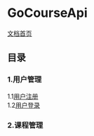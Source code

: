 # GoCourseApi
[文档首页](https://github.com/crazyxu/GoCourseApi/wiki)
## 目录
### 1.用户管理
1.1[用户注册](https://github.com/crazyxu/GoCourseApi/wiki/%E7%94%A8%E6%88%B7%E7%AE%A1%E7%90%86#%E7%94%A8%E6%88%B7%E6%B3%A8%E5%86%8C)  
1.2[用户登录](https://github.com/crazyxu/GoCourseApi/wiki/%E7%94%A8%E6%88%B7%E7%AE%A1%E7%90%86#%E7%94%A8%E6%88%B7%E7%99%BB%E5%BD%95)  
### 2.课程管理

